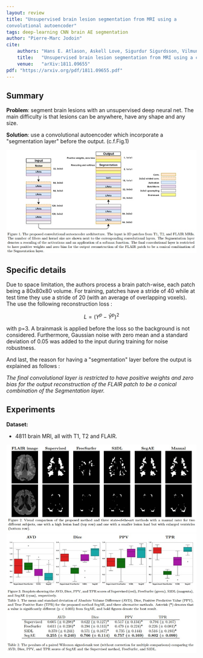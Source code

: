 ```yaml
---
layout: review
title: "Unsupervised brain lesion segmentation from MRI using a
convolutional autoencoder"
tags: deep-learning CNN brain AE segmentation
author: "Pierre-Marc Jodoin"
cite:
    authors: "Hans E. Atlason, Askell Love, Sigurdur Sigurdsson, Vilmundur Gudnason, and Lotta M. Ellingsen"
    title:   "Unsupervised brain lesion segmentation from MRI using a convolutional autoencoder"
    venue:   "arXiv:1811.09655"
pdf: "https://arxiv.org/pdf/1811.09655.pdf"
---
```




## Summary

**Problem**: segment brain lesions with an unsupervised deep neural net.  The main difficulty is that lesions can be anywhere, have any shape and  any size. 

**Solution**: use a convolutional autoencoder which incorporate a "segmentation layer" before the output. (c.f.Fig.1)


![](/article/images/CAE_brainLesionSegmentation/sc01.jpg)


## Specific details 

Due to space limitation, the authors process a brain patch-wise, each patch being a 80x80x80 volume.  For training, patches have a stride of 40 while at test time they use a stride of 20 (with an average of overlapping voxels).  The use the following reconstruction loss :

$$ L = (Y^p - \hat{Y}^p)^2 $$

with p=3.  A brainmask is applied before the loss so the background is
not considered.  Furthermore, Gaussian noise with zero mean and a standard deviation of 0.05 was added to the input during training for noise
 robustness. 

 And last, the reason for having a "segmentation" layer before the output is explained as follows : 
 
 *The final convolutional layer is restricted
 to have positive weights and zero bias for the output reconstruction of the FLAIR patch to be a conical combination of
 the Segmentation layer.*

## Experiments

**Dataset:** 
- 4811 brain MRI, all with T1, T2 and FLAIR. 


![](/article/images/CAE_brainLesionSegmentation/sc02.jpg)
![](/article/images/CAE_brainLesionSegmentation/sc03.jpg)
